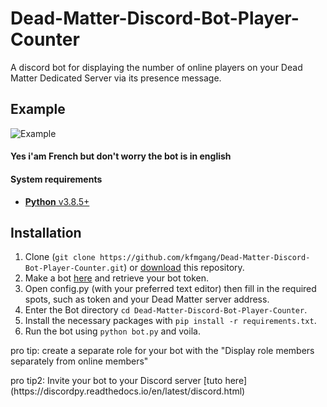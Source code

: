 # Dead-Matter-Discord-Bot-Player-Counter
A discord bot for displaying the number of online players on your Dead Matter Dedicated Server via its presence message.
## Example
![Example](https://cdn.discordapp.com/attachments/736982979900997713/750039386212794538/demobot.PNG)
#### Yes i'am French but don't worry the bot is in english
<h4>System requirements</h4>

- [**Python** v3.8.5+](https://www.python.org/downloads/)
## Installation
1. Clone (`git clone https://github.com/kfmgang/Dead-Matter-Discord-Bot-Player-Counter.git`) or [download](https://github.com/kfmgang/Dead-Matter-Discord-Bot-Player-Counter/archive/master.zip) this repository.
2. Make a bot [here](https://discordapp.com/developers/applications/me/create) and retrieve your bot token.
3. Open config.py (with your preferred text editor) then fill in the required spots, such as token and your Dead Matter server address.
4. Enter the Bot directory `cd Dead-Matter-Discord-Bot-Player-Counter`.
5. Install the necessary packages with `pip install -r requirements.txt`.
6. Run the bot using `python bot.py` and voila.

<p>pro tip: create a separate role for your bot with the "Display role members separately from online members"</p>
<p>pro tip2: Invite your bot to your Discord server [tuto here](https://discordpy.readthedocs.io/en/latest/discord.html)</p>
